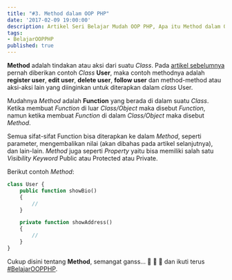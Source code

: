 ```yaml
---
title: "#3. Method dalam OOP PHP"
date: '2017-02-09 19:00:00'
description: Artikel Seri Belajar Mudah OOP PHP, Apa itu Method dalam OOP PHP ? Di sini akan saya jelaskan...
tags:
- BelajarOOPPHP
published: true
---
```


**Method** adalah tindakan atau aksi dari suatu *Class*. Pada <a href="https://khoerodin.id/class-dan-property-dalam-oop-php/" target="_blank">artikel sebelumnya</a> pernah diberikan contoh *Class* **User**, maka contoh methodnya adalah **register user**, **edit user**, **delete user**, **follow user** dan method-method atau aksi-aksi lain yang diinginkan untuk diterapkan dalam *class* User.

Mudahnya *Method* adalah **Function** yang berada di dalam suatu *Class*. Ketika membuat *Function* di luar *Class/Object* maka disebut *Function*, namun ketika membuat *Function* di dalam *Class/Object* maka disebut *Method*. 

Semua sifat-sifat Function bisa diterapkan ke dalam *Method*, seperti parameter, mengembalikan nilai (akan dibahas pada artikel selanjutnya), dan lain-lain. *Method* juga seperti *Property* yaitu bisa memiliki salah satu *Visibility Keyword* Public atau Protected atau Private. 

Berikut contoh *Method*:

```php
class User {
	public function showBio()
	{
		//
	}

	private function showAddress()
	{
		//
	}
}
```

Cukup disini tentang **Method**, semangat ganss... :muscle: :muscle: :muscle: dan ikuti terus <a href="https://khoerodin.id/tag/#BelajarOOPPHP" target="_blank">#BelajarOOPPHP</a>.